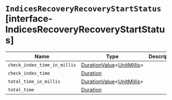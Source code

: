 # `IndicesRecoveryRecoveryStartStatus` [interface-IndicesRecoveryRecoveryStartStatus]

| Name | Type | Description |
| - | - | - |
| `check_index_time_in_millis` | [DurationValue](./DurationValue.md)<[UnitMillis](./UnitMillis.md)> | &nbsp; |
| `check_index_time` | [Duration](./Duration.md) | &nbsp; |
| `total_time_in_millis` | [DurationValue](./DurationValue.md)<[UnitMillis](./UnitMillis.md)> | &nbsp; |
| `total_time` | [Duration](./Duration.md) | &nbsp; |
